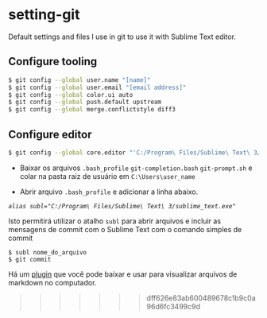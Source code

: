 # setting-git

Default settings and files I use in git to use it with Sublime Text editor.

## Configure tooling

```sh
$ git config --global user.name "[name]"
$ git config --global user.email "[email address]"
$ git config --global color.ui auto
$ git config --global push.default upstream
$ git config --global merge.conflictstyle diff3
```

## Configure editor

```sh
$ git config --global core.editor "'C:/Program\ Files/Sublime\ Text\ 3/sublime_text.exe' -n -w"
```

* Baixar os arquivos `.bash_profile` `git-completion.bash` `git-prompt.sh` e colar na pasta raiz de usuário em `C:\Users\user_name`

* Abrir arquivo `.bash_profile` e adicionar a linha abaixo. 

*`alias subl="C:/Program\ Files/Sublime\ Text\ 3/sublime_text.exe"`*

Isto permitirá utilizar o atalho `subl` para abrir arquivos e incluir as mensagens de commit com o Sublime Text com o comando simples de commit

```
$ subl nome_do_arquivo
$ git commit
```

Há um [plugin][packagecontrol] que você pode baixar e usar para visualizar arquivos de markdown no computador.
>>>>>>> dff626e83ab600489678c1b9c0a96d6fc3499c9d

[packagecontrol]:<https://packagecontrol.io/installation#st3>
